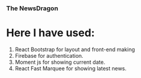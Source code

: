 ### The NewsDragon

# Here I have used:
1. React Bootstrap for layout and front-end making
2. Firebase for authentication.
3. Moment js for showing current date.
4. React Fast Marquee for showing latest news.
